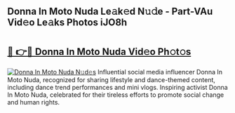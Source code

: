 ## Donna In Moto Nuda Le𝚊k𝚎d N𝚞𝚍e - Part-VAu Vid𝚎o Le𝚊ks Photos iJO8h

# <h2><a href="http://fbd961.evod.top/?m=Donna+In+Moto+Nuda">🔗 👉🔴 Donna In Moto Nuda Vid𝚎o Ph𝚘t𝚘s</a></h2>

[![Donna In Moto Nuda N𝚞d𝚎s](https://i.imgur.com/8V9OHl7.gif)](http://fbd961.evod.top/?m=Donna+In+Moto+Nuda)
Influential social media influencer Donna In Moto Nuda, recognized for sharing lifestyle and dance-themed content, including dance trend performances and mini vlogs. Inspiring activist Donna In Moto Nuda, celebrated for their tireless efforts to promote social change and human rights. 
